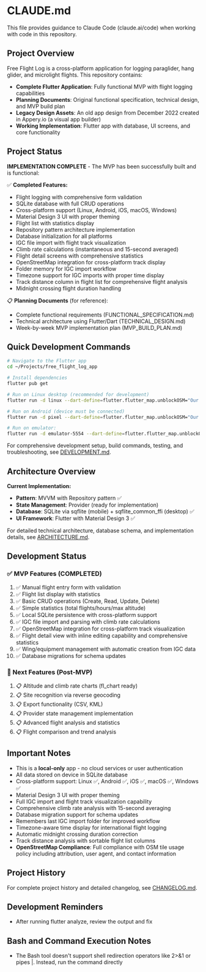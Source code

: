 # CLAUDE.md

This file provides guidance to Claude Code (claude.ai/code) when working with code in this repository.

## Project Overview

Free Flight Log is a cross-platform application for logging paraglider, hang glider, and microlight flights. This repository contains:

- **Complete Flutter Application**: Fully functional MVP with flight logging capabilities
- **Planning Documents**: Original functional specification, technical design, and MVP build plan
- **Legacy Design Assets**: An old app design from December 2022 created in Appery.io (a visual app builder)
- **Working Implementation**: Flutter app with database, UI screens, and core functionality

## Project Status

**IMPLEMENTATION COMPLETE** - The MVP has been successfully built and is functional:

✅ **Completed Features:**

- Flight logging with comprehensive form validation
- SQLite database with full CRUD operations
- Cross-platform support (Linux, Android, iOS, macOS, Windows)
- Material Design 3 UI with proper theming
- Flight list with statistics display
- Repository pattern architecture implementation
- Database initialization for all platforms
- IGC file import with flight track visualization
- Climb rate calculations (instantaneous and 15-second averaged)
- Flight detail screens with comprehensive statistics
- OpenStreetMap integration for cross-platform track display
- Folder memory for IGC import workflow
- Timezone support for IGC imports with proper time display
- Track distance column in flight list for comprehensive flight analysis
- Midnight crossing flight duration handling

📋 **Planning Documents** (for reference):

- Complete functional requirements (FUNCTIONAL_SPECIFICATION.md)
- Technical architecture using Flutter/Dart (TECHNICAL_DESIGN.md)
- Week-by-week MVP implementation plan (MVP_BUILD_PLAN.md)

## Quick Development Commands

```bash
# Navigate to the Flutter app
cd ~/Projects/free_flight_log_app

# Install dependencies
flutter pub get

# Run on Linux desktop (recommended for development)
flutter run -d linux --dart-define=flutter.flutter_map.unblockOSM="Our tile servers are not."

# Run on Android (device must be connected)
flutter run -d pixel --dart-define=flutter.flutter_map.unblockOSM="Our tile servers are not."

# Run on emulator:
flutter run -d emulator-5554 --dart-define=flutter.flutter_map.unblockOSM="Our tile servers are not."
```

For comprehensive development setup, build commands, testing, and troubleshooting, see [DEVELOPMENT.md](DEVELOPMENT.md).

## Architecture Overview

**Current Implementation:**

- **Pattern**: MVVM with Repository pattern ✅
- **State Management**: Provider (ready for implementation) 
- **Database**: SQLite via sqflite (mobile) + sqflite_common_ffi (desktop) ✅
- **UI Framework**: Flutter with Material Design 3 ✅

For detailed technical architecture, database schema, and implementation details, see [ARCHITECTURE.md](ARCHITECTURE.md).

## Development Status

### ✅ MVP Features (COMPLETED)

1. ✅ Manual flight entry form with validation
2. ✅ Flight list display with statistics
3. ✅ Basic CRUD operations (Create, Read, Update, Delete)
4. ✅ Simple statistics (total flights/hours/max altitude)
5. ✅ Local SQLite persistence with cross-platform support
6. ✅ IGC file import and parsing with climb rate calculations
7. ✅ OpenStreetMap integration for cross-platform track visualization
8. ✅ Flight detail view with inline editing capability and comprehensive statistics
9. ✅ Wing/equipment management with automatic creation from IGC data
10. ✅ Database migrations for schema updates

### 🚀 Next Features (Post-MVP)

1. 📋 Altitude and climb rate charts (fl_chart ready)
2. 📋 Site recognition via reverse geocoding
3. 📋 Export functionality (CSV, KML)
4. 📋 Provider state management implementation
5. 📋 Advanced flight analysis and statistics
6. 📋 Flight comparison and trend analysis

## Important Notes

- This is a **local-only** app - no cloud services or user authentication
- All data stored on device in SQLite database
- Cross-platform support: Linux ✅, Android ✅, iOS ✅, macOS ✅, Windows ✅
- Material Design 3 UI with proper theming
- Full IGC import and flight track visualization capability
- Comprehensive climb rate analysis with 15-second averaging
- Database migration support for schema updates
- Remembers last IGC import folder for improved workflow
- Timezone-aware time display for international flight logging
- Automatic midnight crossing duration correction
- Track distance analysis with sortable flight list columns
- **OpenStreetMap Compliance**: Full compliance with OSM tile usage policy including attribution, user agent, and contact information

## Project History

For complete project history and detailed changelog, see [CHANGELOG.md](CHANGELOG.md).

## Development Reminders

- After running flutter analyze, review the output and fix

## Bash and Command Execution Notes

- The Bash tool doesn't support shell redirection operators like 2>&1 or pipes |. Instead, run the command directly